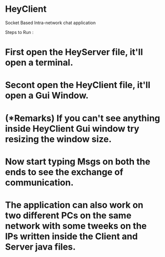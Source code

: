 # HeyClient
Socket Based Intra-network chat application 

Steps to Run :

# First open the HeyServer file, it'll open a terminal.
# Secont open the HeyClient file, it'll open a Gui Window.
# (*Remarks) If you can't see anything inside HeyClient Gui window try resizing the window size.
# Now start typing Msgs on both the ends to see the exchange of communication.
# The application can also work on two different PCs on the same network with some tweeks on the IPs written inside the Client and Server java files.

